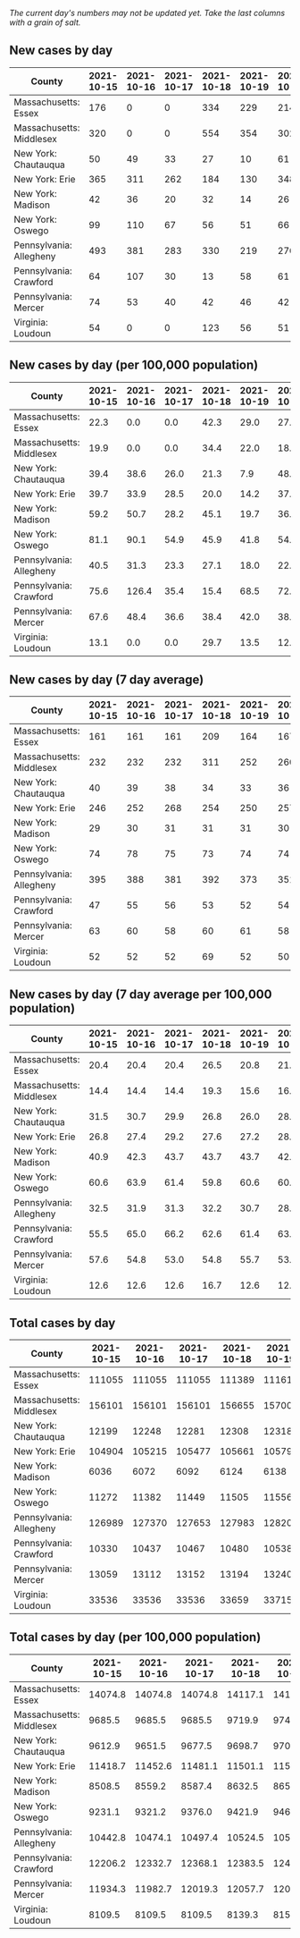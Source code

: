 _The current day's numbers may not be updated yet. Take the last columns with a grain of salt._
## New cases by day

| County | 2021-10-15 | 2021-10-16 | 2021-10-17 | 2021-10-18 | 2021-10-19 | 2021-10-20 | 2021-10-21 |
| --- | --- | --- | --- | --- | --- | --- | --- |
| Massachusetts: Essex | 176 | 0 | 0 | 334 | 229 | 214 | 142 |
| Massachusetts: Middlesex | 320 | 0 | 0 | 554 | 354 | 302 | 269 |
| New York: Chautauqua | 50 | 49 | 33 | 27 | 10 | 61 | 49 |
| New York: Erie | 365 | 311 | 262 | 184 | 130 | 348 | 278 |
| New York: Madison | 42 | 36 | 20 | 32 | 14 | 26 | 23 |
| New York: Oswego | 99 | 110 | 67 | 56 | 51 | 66 | 46 |
| Pennsylvania: Allegheny | 493 | 381 | 283 | 330 | 219 | 276 | 477 |
| Pennsylvania: Crawford | 64 | 107 | 30 | 13 | 58 | 61 | 47 |
| Pennsylvania: Mercer | 74 | 53 | 40 | 42 | 46 | 42 | 46 |
| Virginia: Loudoun | 54 | 0 | 0 | 123 | 56 | 51 | 50 |

## New cases by day (per 100,000 population)

| County | 2021-10-15 | 2021-10-16 | 2021-10-17 | 2021-10-18 | 2021-10-19 | 2021-10-20 | 2021-10-21 |
| --- | --- | --- | --- | --- | --- | --- | --- |
| Massachusetts: Essex | 22.3 | 0.0 | 0.0 | 42.3 | 29.0 | 27.1 | 18.0 |
| Massachusetts: Middlesex | 19.9 | 0.0 | 0.0 | 34.4 | 22.0 | 18.7 | 16.7 |
| New York: Chautauqua | 39.4 | 38.6 | 26.0 | 21.3 | 7.9 | 48.1 | 38.6 |
| New York: Erie | 39.7 | 33.9 | 28.5 | 20.0 | 14.2 | 37.9 | 30.3 |
| New York: Madison | 59.2 | 50.7 | 28.2 | 45.1 | 19.7 | 36.7 | 32.4 |
| New York: Oswego | 81.1 | 90.1 | 54.9 | 45.9 | 41.8 | 54.1 | 37.7 |
| Pennsylvania: Allegheny | 40.5 | 31.3 | 23.3 | 27.1 | 18.0 | 22.7 | 39.2 |
| Pennsylvania: Crawford | 75.6 | 126.4 | 35.4 | 15.4 | 68.5 | 72.1 | 55.5 |
| Pennsylvania: Mercer | 67.6 | 48.4 | 36.6 | 38.4 | 42.0 | 38.4 | 42.0 |
| Virginia: Loudoun | 13.1 | 0.0 | 0.0 | 29.7 | 13.5 | 12.3 | 12.1 |

## New cases by day (7 day average)

| County | 2021-10-15 | 2021-10-16 | 2021-10-17 | 2021-10-18 | 2021-10-19 | 2021-10-20 | 2021-10-21 |
| --- | --- | --- | --- | --- | --- | --- | --- |
| Massachusetts: Essex | 161 | 161 | 161 | 209 | 164 | 167 | 156 |
| Massachusetts: Middlesex | 232 | 232 | 232 | 311 | 252 | 260 | 257 |
| New York: Chautauqua | 40 | 39 | 38 | 34 | 33 | 36 | 40 |
| New York: Erie | 246 | 252 | 268 | 254 | 250 | 257 | 268 |
| New York: Madison | 29 | 30 | 31 | 31 | 31 | 30 | 28 |
| New York: Oswego | 74 | 78 | 75 | 73 | 74 | 74 | 71 |
| Pennsylvania: Allegheny | 395 | 388 | 381 | 392 | 373 | 351 | 351 |
| Pennsylvania: Crawford | 47 | 55 | 56 | 53 | 52 | 54 | 54 |
| Pennsylvania: Mercer | 63 | 60 | 58 | 60 | 61 | 58 | 49 |
| Virginia: Loudoun | 52 | 52 | 52 | 69 | 52 | 50 | 48 |

## New cases by day (7 day average per 100,000 population)

| County | 2021-10-15 | 2021-10-16 | 2021-10-17 | 2021-10-18 | 2021-10-19 | 2021-10-20 | 2021-10-21 |
| --- | --- | --- | --- | --- | --- | --- | --- |
| Massachusetts: Essex | 20.4 | 20.4 | 20.4 | 26.5 | 20.8 | 21.2 | 19.8 |
| Massachusetts: Middlesex | 14.4 | 14.4 | 14.4 | 19.3 | 15.6 | 16.1 | 15.9 |
| New York: Chautauqua | 31.5 | 30.7 | 29.9 | 26.8 | 26.0 | 28.4 | 31.5 |
| New York: Erie | 26.8 | 27.4 | 29.2 | 27.6 | 27.2 | 28.0 | 29.2 |
| New York: Madison | 40.9 | 42.3 | 43.7 | 43.7 | 43.7 | 42.3 | 39.5 |
| New York: Oswego | 60.6 | 63.9 | 61.4 | 59.8 | 60.6 | 60.6 | 58.1 |
| Pennsylvania: Allegheny | 32.5 | 31.9 | 31.3 | 32.2 | 30.7 | 28.9 | 28.9 |
| Pennsylvania: Crawford | 55.5 | 65.0 | 66.2 | 62.6 | 61.4 | 63.8 | 63.8 |
| Pennsylvania: Mercer | 57.6 | 54.8 | 53.0 | 54.8 | 55.7 | 53.0 | 44.8 |
| Virginia: Loudoun | 12.6 | 12.6 | 12.6 | 16.7 | 12.6 | 12.1 | 11.6 |

## Total cases by day

| County | 2021-10-15 | 2021-10-16 | 2021-10-17 | 2021-10-18 | 2021-10-19 | 2021-10-20 | 2021-10-21 |
| --- | --- | --- | --- | --- | --- | --- | --- |
| Massachusetts: Essex | 111055 | 111055 | 111055 | 111389 | 111618 | 111832 | 111974 |
| Massachusetts: Middlesex | 156101 | 156101 | 156101 | 156655 | 157009 | 157311 | 157580 |
| New York: Chautauqua | 12199 | 12248 | 12281 | 12308 | 12318 | 12379 | 12428 |
| New York: Erie | 104904 | 105215 | 105477 | 105661 | 105791 | 106139 | 106417 |
| New York: Madison | 6036 | 6072 | 6092 | 6124 | 6138 | 6164 | 6187 |
| New York: Oswego | 11272 | 11382 | 11449 | 11505 | 11556 | 11622 | 11668 |
| Pennsylvania: Allegheny | 126989 | 127370 | 127653 | 127983 | 128202 | 128478 | 128955 |
| Pennsylvania: Crawford | 10330 | 10437 | 10467 | 10480 | 10538 | 10599 | 10646 |
| Pennsylvania: Mercer | 13059 | 13112 | 13152 | 13194 | 13240 | 13282 | 13328 |
| Virginia: Loudoun | 33536 | 33536 | 33536 | 33659 | 33715 | 33766 | 33816 |

## Total cases by day (per 100,000 population)

| County | 2021-10-15 | 2021-10-16 | 2021-10-17 | 2021-10-18 | 2021-10-19 | 2021-10-20 | 2021-10-21 |
| --- | --- | --- | --- | --- | --- | --- | --- |
| Massachusetts: Essex | 14074.8 | 14074.8 | 14074.8 | 14117.1 | 14146.2 | 14173.3 | 14191.3 |
| Massachusetts: Middlesex | 9685.5 | 9685.5 | 9685.5 | 9719.9 | 9741.8 | 9760.6 | 9777.3 |
| New York: Chautauqua | 9612.9 | 9651.5 | 9677.5 | 9698.7 | 9706.6 | 9754.7 | 9793.3 |
| New York: Erie | 11418.7 | 11452.6 | 11481.1 | 11501.1 | 11515.3 | 11553.1 | 11583.4 |
| New York: Madison | 8508.5 | 8559.2 | 8587.4 | 8632.5 | 8652.3 | 8688.9 | 8721.3 |
| New York: Oswego | 9231.1 | 9321.2 | 9376.0 | 9421.9 | 9463.7 | 9517.7 | 9555.4 |
| Pennsylvania: Allegheny | 10442.8 | 10474.1 | 10497.4 | 10524.5 | 10542.5 | 10565.2 | 10604.5 |
| Pennsylvania: Crawford | 12206.2 | 12332.7 | 12368.1 | 12383.5 | 12452.0 | 12524.1 | 12579.6 |
| Pennsylvania: Mercer | 11934.3 | 11982.7 | 12019.3 | 12057.7 | 12099.7 | 12138.1 | 12180.1 |
| Virginia: Loudoun | 8109.5 | 8109.5 | 8109.5 | 8139.3 | 8152.8 | 8165.1 | 8177.2 |

